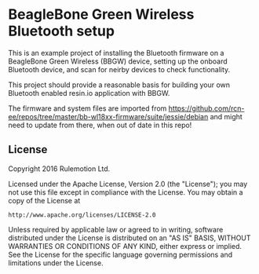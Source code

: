 # BeagleBone Green Wireless Bluetooth setup

This is an example project of installing the Bluetooth firmware
on a BeagleBone Green Wireless (BBGW) device, setting up the
onboard Bluetooth device, and scan for neirby devices to check
functionality.

This project should provide a reasonable basis for building your
own Bluetooth enabled resin.io application with BBGW.

The firmware and system files are imported from
https://github.com/rcn-ee/repos/tree/master/bb-wl18xx-firmware/suite/jessie/debian
and might need to update from there, when out of date in this repo!

## License

Copyright 2016 Rulemotion Ltd.

Licensed under the Apache License, Version 2.0 (the "License");
you may not use this file except in compliance with the License.
You may obtain a copy of the License at

    http://www.apache.org/licenses/LICENSE-2.0

Unless required by applicable law or agreed to in writing, software
distributed under the License is distributed on an "AS IS" BASIS,
WITHOUT WARRANTIES OR CONDITIONS OF ANY KIND, either express or implied.
See the License for the specific language governing permissions and
limitations under the License.
